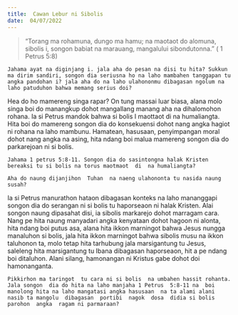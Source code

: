 ```yaml
---
title:  Cawan Lebur ni Sibolis
date:  04/07/2022
---
```


> <p></p>
> “Torang ma rohamuna, dungo ma hamu; na maotaot do alomuna, sibolis i, songon babiat na marauang, mangalului sibondutonna.” ( 1 Petrus 5:8)

`Jahama ayat na diginjang i. jala aha do pesan na disi tu hita? Sukkun ma dirim sandiri, songon dia seriusna ho na laho mambahen tanggapan tu angka pandohan i? jala aha do na laho ulahononmu dibagasan ngolum na laho patuduhon bahwa memang serius doi?`

Hea do ho  mamereng  singa rapar?  On  tung  massai  luar biasa,  alana  molo singa boi do  manangkup  dohot  mangallang   manang  aha  na  dihalomohon  rohana.  Ia si Petrus  mandok bahwa si bolis I maottaot di na humaliangta. Hita boi do mamereng  songon dia do konsekuensi dohot nang angka hagiot ni rohana na laho mambunu. Hamatean, hasusaan, penyimpangan moral  dohot  nang  angka  na  asing,  hita  ndang  boi  malua  mamereng  songon dia do parkarejoan  ni si bolis.

`Jahama 1 petrus 5:8-11. Songon dia do sasintongna halak Kristen  bereaksi tu si bolis na torus maotmaot  di  na humaliangta?`

`Aha do naung dijanjihon  Tuhan  na naeng ulahononta tu nasida naung susah?`

Ia  si  Petrus  manurathon  hataon  dibagasan  konteks na  laho  mananggapi songon dia do serangan ni si bolis tu  haporseaon ni halak Kristen. Alai songon naung dipasahat disi, ia sibolis markarejo dohot  marragam  cara.  Nang  pe hita naung  manyadari angka  kenyataan dohot hagoon  ni alonta,  hita ndang   boi putus asa,  alana  hita ikkon  marningot  bahwa Jesus nungga  manaluhon  si bolis,  jala hita ikkon marningot bahwa sibolis musu na ikkon taluhonon ta, molo tetap hita tarhubung jala marsigantung  tu Jesus,  saleleng  hita marsigantung tu Ibana dibagasan  haporseaon,  hit a pe  ndang  boi  ditaluhon. Alani  silang,  hamonangan ni Kristus gabe dohot  doi  hamonanganta.

`Pikkirhon ma taringot  tu cara ni si bolis  na umbahen hassit rohanta.  Jala songon  dia do hita na laho manjaha 1 Petrus  5:8-11 na  boi  manolong hita na laho mangatasi angka hasusaan  na ta alami alani  nasib ta mangolu  dibagasan  portibi  nagok  dosa  didia si bolis  parohon  angka  ragam ni parmaraan?`